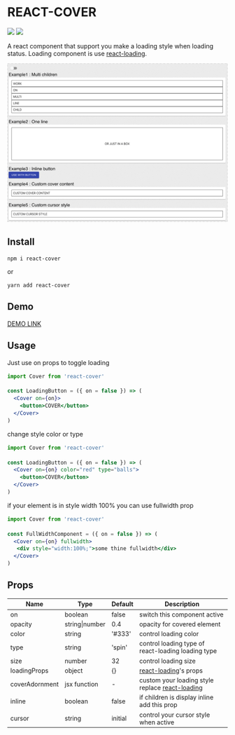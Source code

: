 # REACT-COVER

![](https://img.shields.io/npm/v/react-cover)
![](https://img.shields.io/bundlephobia/minzip/react-cover)

A react component that support you make a loading style when loading status.
Loading component is use [react-loading](https://github.com/fakiolinho/react-loading).

![image](https://github.com/AkaiZhao/react-cover/blob/main/demo.gif?raw=true)

## Install

```
npm i react-cover
```
or
```
yarn add react-cover
```

## Demo

[DEMO LINK](https://codesandbox.io/s/react-cover-demo-yv8cw)

## Usage

Just use on props to toggle loading
```jsx
import Cover from 'react-cover'

const LoadingButton = ({ on = false }) => (
  <Cover on={on}>
    <button>COVER</button>
  </Cover>
)
```
change style color or type
```jsx
import Cover from 'react-cover'

const LoadingButton = ({ on = false }) => (
  <Cover on={on} color="red" type="balls">
    <button>COVER</button>
  </Cover>
)
```
if your element is in style width 100% you can use fullwidth prop
```jsx
import Cover from 'react-cover'

const FullWidthComponent = ({ on = false }) => (
  <Cover on={on} fullwidth>
   <div style="width:100%;">some thine fullwidth</div>
  </Cover>
)
```
## Props

|Name|Type|Default|Description| 
|-|-|-|-|
|on|boolean|false|switch this component active|
|opacity|string\|number|0.4|opacity for covered element|
|color|string|'#333'|control loading color |
|type|string|'spin'|control loading type of react-loading loading type|
|size|number|32|control loading size|
|loadingProps|object|{}|[react-loading](https://github.com/fakiolinho/react-loading)'s props|
|coverAdornment|jsx function|-|custom your loading style replace [react-loading](https://github.com/fakiolinho/react-loading)|
|inline|boolean|false|if children is display inline add this prop|
|cursor|string|initial|control your cursor style when active|
